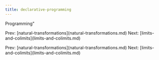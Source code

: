 ```yaml
---
title: declarative-programming
---
```


Programming\"

Prev:
\[natural-transformations](natural-transformations.md)
Next:
\[limits-and-colimits](limits-and-colimits.md)

Prev:
\[natural-transformations](natural-transformations.md)
Next:
\[limits-and-colimits](limits-and-colimits.md)
